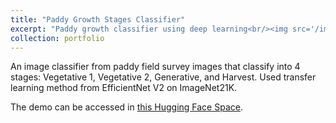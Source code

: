 ```yaml
---
title: "Paddy Growth Stages Classifier"
excerpt: "Paddy growth classifier using deep learning<br/><img src='/images/paddy-growth.png'>"
collection: portfolio
---
```


An image classifier from paddy field survey images that classify into 4 stages: Vegetative 1, Vegetative 2, Generative, and Harvest. Used transfer learning method from EfficientNet V2 on ImageNet21K.

The demo can be accessed in [this Hugging Face Space](https://huggingface.co/spaces/robbyarif/paddy-growth-stages-classifier).
